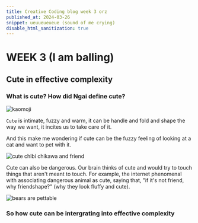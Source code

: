 ```yaml
---
title: Creative Coding blog week 3 orz
published_at: 2024-03-26
snippet: ueuueueueue (sound of me crying)
disable_html_sanitization: true
---
```


# **WEEK 3 (I am balling)**

## Cute in effective complexity

### What is cute? How did Ngai define cute?

![kaomoji](/w3/kaomoji.jpeg)

`Cute` is intimate, fuzzy and warm, it can be handle and fold and shape the way we want, it incites us to take care of it.

And this make me wondering if cute can be the fuzzy feeling of looking at a cat and want to pet with it. 


![cute chibi chikawa and friend](/w3/chikawa.png)

Cute can also be dangerous. Our brain thinks of cute and would try to touch things that aren't meant to touch. For example, the internet phenomenal with associating dangerous animal as cute, saying that, "if it's not friend, why friendshape?" (why they look fluffy and cute).

![bears are pettable](/w3/friend-shape.png)

### So how cute can be intergrating into effective complexity




